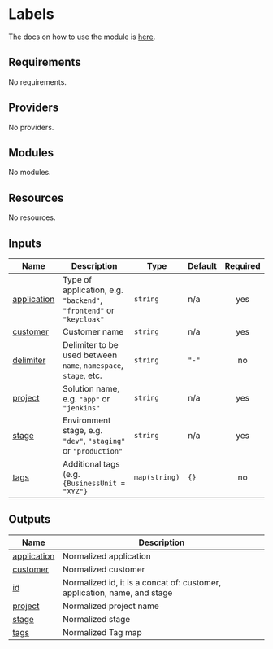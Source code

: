 # Labels

The docs on how to use the module is [here](https://app.terraform.io/app/igorbrites/registry/modules/private/igorbrites/labels/common).

<!-- BEGIN_TF_DOCS -->
## Requirements

No requirements.

## Providers

No providers.

## Modules

No modules.

## Resources

No resources.

## Inputs

| Name | Description | Type | Default | Required |
|------|-------------|------|---------|:--------:|
| <a name="input_application"></a> [application](#input\_application) | Type of application, e.g. `"backend"`, `"frontend"` or `"keycloak"` | `string` | n/a | yes |
| <a name="input_customer"></a> [customer](#input\_customer) | Customer name | `string` | n/a | yes |
| <a name="input_delimiter"></a> [delimiter](#input\_delimiter) | Delimiter to be used between `name`, `namespace`, `stage`, etc. | `string` | `"-"` | no |
| <a name="input_project"></a> [project](#input\_project) | Solution name, e.g. `"app"` or `"jenkins"` | `string` | n/a | yes |
| <a name="input_stage"></a> [stage](#input\_stage) | Environment stage, e.g. `"dev"`, `"staging"` or `"production"` | `string` | n/a | yes |
| <a name="input_tags"></a> [tags](#input\_tags) | Additional tags (e.g. `{BusinessUnit = "XYZ"}` | `map(string)` | `{}` | no |

## Outputs

| Name | Description |
|------|-------------|
| <a name="output_application"></a> [application](#output\_application) | Normalized application |
| <a name="output_customer"></a> [customer](#output\_customer) | Normalized customer |
| <a name="output_id"></a> [id](#output\_id) | Normalized id, it is a concat of: customer, application, name, and stage |
| <a name="output_project"></a> [project](#output\_project) | Normalized project name |
| <a name="output_stage"></a> [stage](#output\_stage) | Normalized stage |
| <a name="output_tags"></a> [tags](#output\_tags) | Normalized Tag map |
<!-- END_TF_DOCS -->
